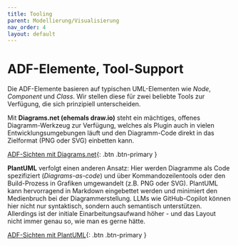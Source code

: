 ```yaml
---
title: Tooling
parent: Modellierung/Visualisierung
nav_order: 4
layout: default
---
```


# ADF-Elemente, Tool-Support

Die ADF-Elemente basieren auf typischen UML-Elementen wie *Node*, *Component* und *Class*. Wir stellen diese für zwei beliebte Tools zur Verfügung, die sich prinzipiell unterscheiden.

Mit **Diagrams.net (ehemals draw.io)** steht ein mächtiges, offenes Diagramm-Werkzeug zur Verfügung, welches als Plugin auch in vielen Entwicklungsumgebungen läuft und den Diagramm-Code direkt in das Zielformat (PNG oder SVG) einbetten kann.

[ADF-Sichten mit Diagrams.net](diagrams-net-elements.html){: .btn .btn-primary }

**PlantUML** verfolgt einen anderen Ansatz: Hier werden Diagramme als Code spezifiziert (*Diagrams-as-code*) und über Kommandozeilentools oder den Build-Prozess in Grafiken umgewandelt (z.B. PNG oder SVG). PlantUML kann hervorragend in Markdown eingebettet werden und minimiert den Medienbruch bei der Diagrammerstellung. LLMs wie GitHub-Copilot können hier nicht nur syntaktisch, sondern auch semantisch unterstützen. Allerdings ist der initiale Einarbeitungsaufwand höher - und das Layout nicht immer genau so, wie man es gerne hätte.

[ADF-Sichten mit PlantUML](plantuml-elements.html){: .btn .btn-primary }
